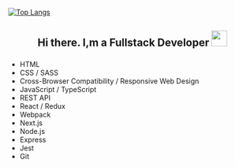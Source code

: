 [![Top Langs](https://github-readme-stats.vercel.app/api/top-langs/?username=Sadlineee&layout=compact)](https://github.com/Sadlineee/github-readme-stats)
<h2 align="center">Hi there. I,m a Fullstack Developer
<img src="https://github.com/blackcater/blackcater/raw/main/images/Hi.gif" height="32"/></h2>
<h3 align="center"></h3>
<ul>
  <li>HTML</li>
  <li>CSS / SASS</li>
  <li>Cross-Browser Compatibility / Responsive Web Design</li>
  <li>JavaScript / TypeScript</li>
  <li>REST API</li>
  <li>React / Redux</li>
  <li>Webpack</li>
  <li>Next.js</li>
  <li>Node.js</li>
  <li>Express</li>
  <li>Jest</li>
  <li>Git</li>
</ul>
<h2></h2>
